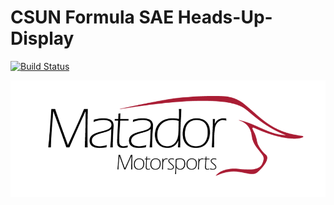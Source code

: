 # CSUN Formula SAE Heads-Up-Display

[![Build Status](https://travis-ci.org/csunfsae/formulaIO.svg?branch=master)](https://travis-ci.org/csunfsae/formulaIO)

![](https://github.com/csunfsae/formulaIO/raw/master/readme/csunfsaelogo.png)
